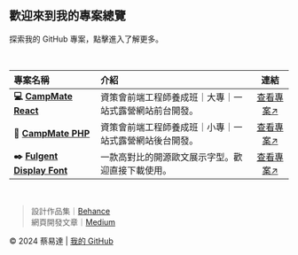 <h2>歡迎來到我的專案總覽</h2>

<p>探索我的 GitHub 專案，點擊進入了解更多。</p>

<br/>

<table>
  <thead>
    <tr>
      <th style="text-align: left;">專案名稱</th>
      <th style="text-align: left;">介紹</th>
      <th style="text-align: center;">連結</th>
    </tr>
  </thead>
  <tbody>
    <tr>
      <td><strong>💻 <a href="https://github.com/your-username/project-1" target="_blank">CampMate React</a></strong></td>
      <td>資策會前端工程師養成班｜大專｜一站式露營網站前台開發。</td>
      <td style="text-align: center;"><a href="https://github.com/your-username/project-1" target="_blank">查看專案↗</a></td>
    </tr>
    <tr>
      <td><strong>🔧 <a href="https://github.com/sth-of-yidatsai/campmate/tree/main" target="_blank">CampMate PHP</a></strong></td>
      <td>資策會前端工程師養成班｜小專｜一站式露營網站後台開發。</td>
      <td style="text-align: center;"><a href="https://github.com/sth-of-yidatsai/campmate/tree/main" target="_blank">查看專案↗</a></td>
    </tr>
    <tr>
      <td><strong>✒️ <a href="https://github.com/sth-of-yidatsai/Fulgent-typeface" target="_blank">Fulgent Display Font</a></strong></td>
      <td>一款高對比的開源歐文展示字型。歡迎直接下載使用。</td>
      <td style="text-align: center;"><a href="https://github.com/sth-of-yidatsai/Fulgent-typeface" target="_blank">查看專案↗</a></td>
    </tr>
  </tbody>
</table>

<br/>

> 設計作品集｜[Behance](https://)
> <br/>
> 網頁開發文章｜[Medium](https://)

<p>© 2024 蔡易達 | <a href="https://github.com/sth-of-yidatsai" target="_blank">我的 GitHub</a></p>
